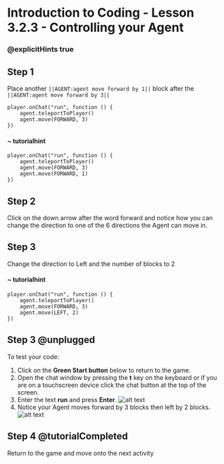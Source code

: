 # Introduction to Coding - Lesson 3.2.3 - Controlling your Agent

### @explicitHints true

## Step 1 
Place another ``||AGENT:agent move forward by 1||``  block after the ``||AGENT:agent move forward by 3||`` 

```template
player.onChat("run", function () {
    agent.teleportToPlayer()
	agent.move(FORWARD, 3)
})
```
#### ~ tutorialhint
```blocks
player.onChat("run", function () {
    agent.teleportToPlayer()
    agent.move(FORWARD, 3)
	agent.move(FORWARD, 1)
})
```

## Step 2
Click on the down arrow after the word forward and notice how you can change the direction to one of the 6 directions the Agent can move in.

## Step 3
Change the direction to Left and the number of blocks to 2
#### ~ tutorialhint
```blocks
player.onChat("run", function () {
    agent.teleportToPlayer()
    agent.move(FORWARD, 3)
	agent.move(LEFT, 2)
})
```

## Step 3 @unplugged
To test your code:
1. Click on the **Green Start button** below to return to the game.
2. Open the chat window by pressing the **t** key on the keyboard or if you are on a touchscreen device click the chat button at the top of the screen.
3. Enter the text **run** and press **Enter**.
![alt text](https://intro.codingcredentials.com/Lesson3/3.2.3/images/1.jpg?raw=true "Run")
4. Notice your Agent moves forward by 3 blocks then left by 2 blocks.
![alt text](https://intro.codingcredentials.com/Lesson3/3.2.3/images/2.jpg?raw=true "Run")

## Step 4 @tutorialCompleted
Return to the game and move onto the next activity
